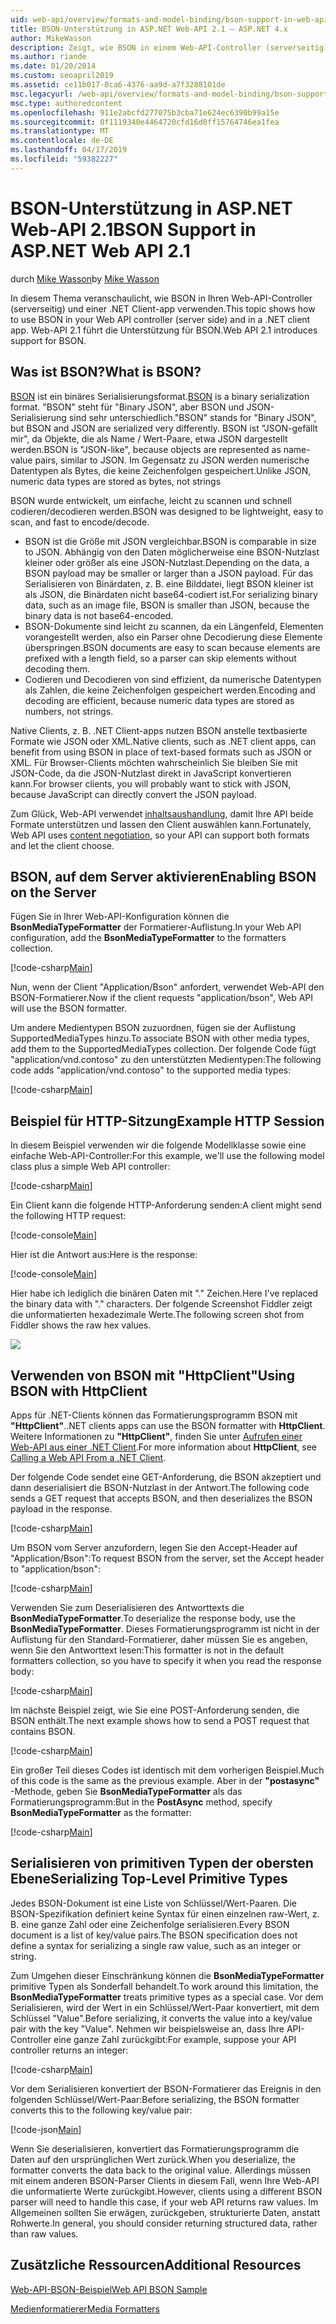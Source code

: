 ```yaml
---
uid: web-api/overview/formats-and-model-binding/bson-support-in-web-api-21
title: BSON-Unterstützung in ASP.NET Web-API 2.1 – ASP.NET 4.x
author: MikeWasson
description: Zeigt, wie BSON in einem Web-API-Controller (serverseitig) und in einer .NET Client-app für ASP.NET 4.x.
ms.author: riande
ms.date: 01/20/2014
ms.custom: seoapril2019
ms.assetid: ce11b017-0ca6-4376-aa9d-a7f3288101de
msc.legacyurl: /web-api/overview/formats-and-model-binding/bson-support-in-web-api-21
msc.type: authoredcontent
ms.openlocfilehash: 911e2abcfd277075b3cba71e624ec6390b99a15e
ms.sourcegitcommit: 0f1119340e4464720cfd16d0ff15764746ea1fea
ms.translationtype: MT
ms.contentlocale: de-DE
ms.lasthandoff: 04/17/2019
ms.locfileid: "59382227"
---
```

# <a name="bson-support-in-aspnet-web-api-21"></a><span data-ttu-id="1082b-103">BSON-Unterstützung in ASP.NET Web-API 2.1</span><span class="sxs-lookup"><span data-stu-id="1082b-103">BSON Support in ASP.NET Web API 2.1</span></span>

<span data-ttu-id="1082b-104">durch [Mike Wasson](https://github.com/MikeWasson)</span><span class="sxs-lookup"><span data-stu-id="1082b-104">by [Mike Wasson](https://github.com/MikeWasson)</span></span>

<span data-ttu-id="1082b-105">In diesem Thema veranschaulicht, wie BSON in Ihren Web-API-Controller (serverseitig) und einer .NET Client-app verwenden.</span><span class="sxs-lookup"><span data-stu-id="1082b-105">This topic shows how to use BSON in your Web API controller (server side) and in a .NET client app.</span></span> <span data-ttu-id="1082b-106">Web-API 2.1 führt die Unterstützung für BSON.</span><span class="sxs-lookup"><span data-stu-id="1082b-106">Web API 2.1 introduces support for BSON.</span></span> 

## <a name="what-is-bson"></a><span data-ttu-id="1082b-107">Was ist BSON?</span><span class="sxs-lookup"><span data-stu-id="1082b-107">What is BSON?</span></span>

<span data-ttu-id="1082b-108">[BSON](http://bsonspec.org/) ist ein binäres Serialisierungsformat.</span><span class="sxs-lookup"><span data-stu-id="1082b-108">[BSON](http://bsonspec.org/) is a binary serialization format.</span></span> <span data-ttu-id="1082b-109">"BSON" steht für "Binary JSON", aber BSON und JSON-Serialisierung sind sehr unterschiedlich.</span><span class="sxs-lookup"><span data-stu-id="1082b-109">"BSON" stands for "Binary JSON", but BSON and JSON are serialized very differently.</span></span> <span data-ttu-id="1082b-110">BSON ist "JSON-gefällt mir", da Objekte, die als Name / Wert-Paare, etwa JSON dargestellt werden.</span><span class="sxs-lookup"><span data-stu-id="1082b-110">BSON is "JSON-like", because objects are represented as name-value pairs, similar to JSON.</span></span> <span data-ttu-id="1082b-111">Im Gegensatz zu JSON werden numerische Datentypen als Bytes, die keine Zeichenfolgen gespeichert.</span><span class="sxs-lookup"><span data-stu-id="1082b-111">Unlike JSON, numeric data types are stored as bytes, not strings</span></span>

<span data-ttu-id="1082b-112">BSON wurde entwickelt, um einfache, leicht zu scannen und schnell codieren/decodieren werden.</span><span class="sxs-lookup"><span data-stu-id="1082b-112">BSON was designed to be lightweight, easy to scan, and fast to encode/decode.</span></span>

- <span data-ttu-id="1082b-113">BSON ist die Größe mit JSON vergleichbar.</span><span class="sxs-lookup"><span data-stu-id="1082b-113">BSON is comparable in size to JSON.</span></span> <span data-ttu-id="1082b-114">Abhängig von den Daten möglicherweise eine BSON-Nutzlast kleiner oder größer als eine JSON-Nutzlast.</span><span class="sxs-lookup"><span data-stu-id="1082b-114">Depending on the data, a BSON payload may be smaller or larger than a JSON payload.</span></span> <span data-ttu-id="1082b-115">Für das Serialisieren von Binärdaten, z. B. eine Bilddatei, liegt BSON kleiner ist als JSON, die Binärdaten nicht base64-codiert ist.</span><span class="sxs-lookup"><span data-stu-id="1082b-115">For serializing binary data, such as an image file, BSON is smaller than JSON, because the binary data is not base64-encoded.</span></span>
- <span data-ttu-id="1082b-116">BSON-Dokumente sind leicht zu scannen, da ein Längenfeld, Elementen vorangestellt werden, also ein Parser ohne Decodierung diese Elemente überspringen.</span><span class="sxs-lookup"><span data-stu-id="1082b-116">BSON documents are easy to scan because elements are prefixed with a length field, so a parser can skip elements without decoding them.</span></span>
- <span data-ttu-id="1082b-117">Codieren und Decodieren von sind effizient, da numerische Datentypen als Zahlen, die keine Zeichenfolgen gespeichert werden.</span><span class="sxs-lookup"><span data-stu-id="1082b-117">Encoding and decoding are efficient, because numeric data types are stored as numbers, not strings.</span></span>

<span data-ttu-id="1082b-118">Native Clients, z. B. .NET Client-apps nutzen BSON anstelle textbasierte Formate wie JSON oder XML.</span><span class="sxs-lookup"><span data-stu-id="1082b-118">Native clients, such as .NET client apps, can benefit from using BSON in place of text-based formats such as JSON or XML.</span></span> <span data-ttu-id="1082b-119">Für Browser-Clients möchten wahrscheinlich Sie bleiben Sie mit JSON-Code, da die JSON-Nutzlast direkt in JavaScript konvertieren kann.</span><span class="sxs-lookup"><span data-stu-id="1082b-119">For browser clients, you will probably want to stick with JSON, because JavaScript can directly convert the JSON payload.</span></span>

<span data-ttu-id="1082b-120">Zum Glück, Web-API verwendet [inhaltsaushandlung](content-negotiation.md), damit Ihre API beide Formate unterstützen und lassen den Client auswählen kann.</span><span class="sxs-lookup"><span data-stu-id="1082b-120">Fortunately, Web API uses [content negotiation](content-negotiation.md), so your API can support both formats and let the client choose.</span></span>

## <a name="enabling-bson-on-the-server"></a><span data-ttu-id="1082b-121">BSON, auf dem Server aktivieren</span><span class="sxs-lookup"><span data-stu-id="1082b-121">Enabling BSON on the Server</span></span>

<span data-ttu-id="1082b-122">Fügen Sie in Ihrer Web-API-Konfiguration können die **BsonMediaTypeFormatter** der Formatierer-Auflistung.</span><span class="sxs-lookup"><span data-stu-id="1082b-122">In your Web API configuration, add the **BsonMediaTypeFormatter** to the formatters collection.</span></span>

[!code-csharp[Main](bson-support-in-web-api-21/samples/sample1.cs)]

<span data-ttu-id="1082b-123">Nun, wenn der Client "Application/Bson" anfordert, verwendet Web-API den BSON-Formatierer.</span><span class="sxs-lookup"><span data-stu-id="1082b-123">Now if the client requests "application/bson", Web API will use the BSON formatter.</span></span>

<span data-ttu-id="1082b-124">Um andere Medientypen BSON zuzuordnen, fügen sie der Auflistung SupportedMediaTypes hinzu.</span><span class="sxs-lookup"><span data-stu-id="1082b-124">To associate BSON with other media types, add them to the SupportedMediaTypes collection.</span></span> <span data-ttu-id="1082b-125">Der folgende Code fügt "application/vnd.contoso" zu den unterstützten Medientypen:</span><span class="sxs-lookup"><span data-stu-id="1082b-125">The following code adds "application/vnd.contoso" to the supported media types:</span></span>

[!code-csharp[Main](bson-support-in-web-api-21/samples/sample2.cs)]

## <a name="example-http-session"></a><span data-ttu-id="1082b-126">Beispiel für HTTP-Sitzung</span><span class="sxs-lookup"><span data-stu-id="1082b-126">Example HTTP Session</span></span>

<span data-ttu-id="1082b-127">In diesem Beispiel verwenden wir die folgende Modellklasse sowie eine einfache Web-API-Controller:</span><span class="sxs-lookup"><span data-stu-id="1082b-127">For this example, we'll use the following model class plus a simple Web API controller:</span></span>

[!code-csharp[Main](bson-support-in-web-api-21/samples/sample3.cs)]

<span data-ttu-id="1082b-128">Ein Client kann die folgende HTTP-Anforderung senden:</span><span class="sxs-lookup"><span data-stu-id="1082b-128">A client might send the following HTTP request:</span></span>

[!code-console[Main](bson-support-in-web-api-21/samples/sample4.cmd)]

<span data-ttu-id="1082b-129">Hier ist die Antwort aus:</span><span class="sxs-lookup"><span data-stu-id="1082b-129">Here is the response:</span></span>

[!code-console[Main](bson-support-in-web-api-21/samples/sample5.cmd)]

<span data-ttu-id="1082b-130">Hier habe ich lediglich die binären Daten mit &quot;.&quot; Zeichen.</span><span class="sxs-lookup"><span data-stu-id="1082b-130">Here I've replaced the binary data with &quot;.&quot; characters.</span></span> <span data-ttu-id="1082b-131">Der folgende Screenshot Fiddler zeigt die unformatierten hexadezimale Werte.</span><span class="sxs-lookup"><span data-stu-id="1082b-131">The following screen shot from Fiddler shows the raw hex values.</span></span>

[![](bson-support-in-web-api-21/_static/image2.png)](bson-support-in-web-api-21/_static/image1.png)

## <a name="using-bson-with-httpclient"></a><span data-ttu-id="1082b-132">Verwenden von BSON mit "HttpClient"</span><span class="sxs-lookup"><span data-stu-id="1082b-132">Using BSON with HttpClient</span></span>

<span data-ttu-id="1082b-133">Apps für .NET-Clients können das Formatierungsprogramm BSON mit **"HttpClient"**.</span><span class="sxs-lookup"><span data-stu-id="1082b-133">.NET clients apps can use the BSON formatter with **HttpClient**.</span></span> <span data-ttu-id="1082b-134">Weitere Informationen zu **"HttpClient"**, finden Sie unter [Aufrufen einer Web-API aus einer .NET Client](../advanced/calling-a-web-api-from-a-net-client.md).</span><span class="sxs-lookup"><span data-stu-id="1082b-134">For more information about **HttpClient**, see [Calling a Web API From a .NET Client](../advanced/calling-a-web-api-from-a-net-client.md).</span></span>

<span data-ttu-id="1082b-135">Der folgende Code sendet eine GET-Anforderung, die BSON akzeptiert und dann deserialisiert die BSON-Nutzlast in der Antwort.</span><span class="sxs-lookup"><span data-stu-id="1082b-135">The following code sends a GET request that accepts BSON, and then deserializes the BSON payload in the response.</span></span>

[!code-csharp[Main](bson-support-in-web-api-21/samples/sample6.cs)]

<span data-ttu-id="1082b-136">Um BSON vom Server anzufordern, legen Sie den Accept-Header auf "Application/Bson":</span><span class="sxs-lookup"><span data-stu-id="1082b-136">To request BSON from the server, set the Accept header to "application/bson":</span></span>

[!code-csharp[Main](bson-support-in-web-api-21/samples/sample7.cs)]

<span data-ttu-id="1082b-137">Verwenden Sie zum Deserialisieren des Antworttexts die **BsonMediaTypeFormatter**.</span><span class="sxs-lookup"><span data-stu-id="1082b-137">To deserialize the response body, use the **BsonMediaTypeFormatter**.</span></span> <span data-ttu-id="1082b-138">Dieses Formatierungsprogramm ist nicht in der Auflistung für den Standard-Formatierer, daher müssen Sie es angeben, wenn Sie den Antworttext lesen:</span><span class="sxs-lookup"><span data-stu-id="1082b-138">This formatter is not in the default formatters collection, so you have to specify it when you read the response body:</span></span>

[!code-csharp[Main](bson-support-in-web-api-21/samples/sample8.cs)]

<span data-ttu-id="1082b-139">Im nächste Beispiel zeigt, wie Sie eine POST-Anforderung senden, die BSON enthält.</span><span class="sxs-lookup"><span data-stu-id="1082b-139">The next example shows how to send a POST request that contains BSON.</span></span>

[!code-csharp[Main](bson-support-in-web-api-21/samples/sample9.cs)]

<span data-ttu-id="1082b-140">Ein großer Teil dieses Codes ist identisch mit dem vorherigen Beispiel.</span><span class="sxs-lookup"><span data-stu-id="1082b-140">Much of this code is the same as the previous example.</span></span> <span data-ttu-id="1082b-141">Aber in der **"postasync"** -Methode, geben Sie **BsonMediaTypeFormatter** als das Formatierungsprogramm:</span><span class="sxs-lookup"><span data-stu-id="1082b-141">But in the **PostAsync** method, specify **BsonMediaTypeFormatter** as the formatter:</span></span>

[!code-csharp[Main](bson-support-in-web-api-21/samples/sample10.cs)]

## <a name="serializing-top-level-primitive-types"></a><span data-ttu-id="1082b-142">Serialisieren von primitiven Typen der obersten Ebene</span><span class="sxs-lookup"><span data-stu-id="1082b-142">Serializing Top-Level Primitive Types</span></span>

<span data-ttu-id="1082b-143">Jedes BSON-Dokument ist eine Liste von Schlüssel/Wert-Paaren. Die BSON-Spezifikation definiert keine Syntax für einen einzelnen raw-Wert, z. B. eine ganze Zahl oder eine Zeichenfolge serialisieren.</span><span class="sxs-lookup"><span data-stu-id="1082b-143">Every BSON document is a list of key/value pairs.The BSON specification does not define a syntax for serializing a single raw value, such as an integer or string.</span></span>

<span data-ttu-id="1082b-144">Zum Umgehen dieser Einschränkung können die **BsonMediaTypeFormatter** primitive Typen als Sonderfall behandelt.</span><span class="sxs-lookup"><span data-stu-id="1082b-144">To work around this limitation, the **BsonMediaTypeFormatter** treats primitive types as a special case.</span></span> <span data-ttu-id="1082b-145">Vor dem Serialisieren, wird der Wert in ein Schlüssel/Wert-Paar konvertiert, mit dem Schlüssel "Value".</span><span class="sxs-lookup"><span data-stu-id="1082b-145">Before serializing, it converts the value into a key/value pair with the key "Value".</span></span> <span data-ttu-id="1082b-146">Nehmen wir beispielsweise an, dass Ihre API-Controller eine ganze Zahl zurückgibt:</span><span class="sxs-lookup"><span data-stu-id="1082b-146">For example, suppose your API controller returns an integer:</span></span>

[!code-csharp[Main](bson-support-in-web-api-21/samples/sample11.cs)]

<span data-ttu-id="1082b-147">Vor dem Serialisieren konvertiert der BSON-Formatierer das Ereignis in den folgenden Schlüssel/Wert-Paar:</span><span class="sxs-lookup"><span data-stu-id="1082b-147">Before serializing, the BSON formatter converts this to the following key/value pair:</span></span>

[!code-json[Main](bson-support-in-web-api-21/samples/sample12.json)]

<span data-ttu-id="1082b-148">Wenn Sie deserialisieren, konvertiert das Formatierungsprogramm die Daten auf den ursprünglichen Wert zurück.</span><span class="sxs-lookup"><span data-stu-id="1082b-148">When you deserialize, the formatter converts the data back to the original value.</span></span> <span data-ttu-id="1082b-149">Allerdings müssen mit einem anderen BSON-Parser Clients in diesem Fall, wenn Ihre Web-API die unformatierte Werte zurückgibt.</span><span class="sxs-lookup"><span data-stu-id="1082b-149">However, clients using a different BSON parser will need to handle this case, if your web API returns raw values.</span></span> <span data-ttu-id="1082b-150">Im Allgemeinen sollten Sie erwägen, zurückgeben, strukturierte Daten, anstatt Rohwerte.</span><span class="sxs-lookup"><span data-stu-id="1082b-150">In general, you should consider returning structured data, rather than raw values.</span></span>

## <a name="additional-resources"></a><span data-ttu-id="1082b-151">Zusätzliche Ressourcen</span><span class="sxs-lookup"><span data-stu-id="1082b-151">Additional Resources</span></span>

[<span data-ttu-id="1082b-152">Web-API-BSON-Beispiel</span><span class="sxs-lookup"><span data-stu-id="1082b-152">Web API BSON Sample</span></span>](https://aspnet.codeplex.com/SourceControl/latest#Samples/WebApi/BSONSample/)

[<span data-ttu-id="1082b-153">Medienformatierer</span><span class="sxs-lookup"><span data-stu-id="1082b-153">Media Formatters</span></span>](media-formatters.md)
